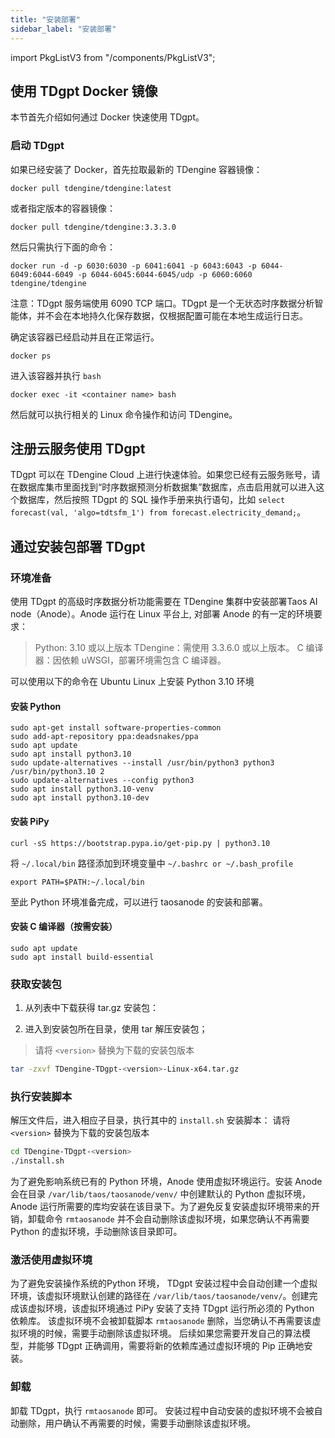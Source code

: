 ```yaml
---
title: "安装部署"
sidebar_label: "安装部署"
---
```


import PkgListV3 from "/components/PkgListV3";


## 使用 TDgpt Docker 镜像

本节首先介绍如何通过 Docker 快速使用 TDgpt。

### 启动 TDgpt

如果已经安装了 Docker，首先拉取最新的 TDengine 容器镜像：

```shell
docker pull tdengine/tdengine:latest
```

或者指定版本的容器镜像：

```shell
docker pull tdengine/tdengine:3.3.3.0
```

然后只需执行下面的命令：

```shell
docker run -d -p 6030:6030 -p 6041:6041 -p 6043:6043 -p 6044-6049:6044-6049 -p 6044-6045:6044-6045/udp -p 6060:6060 tdengine/tdengine
```

注意：TDgpt 服务端使用  6090 TCP 端口。TDgpt 是一个无状态时序数据分析智能体，并不会在本地持久化保存数据，仅根据配置可能在本地生成运行日志。

确定该容器已经启动并且在正常运行。

```shell
docker ps
```

进入该容器并执行 `bash`

```shell
docker exec -it <container name> bash
```

然后就可以执行相关的 Linux 命令操作和访问 TDengine。


## 注册云服务使用 TDgpt

TDgpt 可以在 TDengine Cloud 上进行快速体验。如果您已经有云服务账号，请在数据库集市里面找到“时序数据预测分析数据集”数据库，点击启用就可以进入这个数据库，然后按照 TDgpt 的 SQL 操作手册来执行语句，比如 `select forecast(val, 'algo=tdtsfm_1') from forecast.electricity_demand;`。

## 通过安装包部署 TDgpt

### 环境准备

使用 TDgpt 的高级时序数据分析功能需要在 TDengine 集群中安装部署Taos AI node（Anode）。Anode 运行在 Linux 平台上, 对部署 Anode 的有一定的环境要求：

> Python: 3.10 或以上版本
> TDengine：需使用 3.3.6.0 或以上版本。
> C 编译器：因依赖 uWSGI，部署环境需包含 C 编译器。

可以使用以下的命令在 Ubuntu Linux 上安装 Python 3.10 环境

#### 安装 Python

```shell
sudo apt-get install software-properties-common
sudo add-apt-repository ppa:deadsnakes/ppa
sudo apt update
sudo apt install python3.10
sudo update-alternatives --install /usr/bin/python3 python3 /usr/bin/python3.10 2
sudo update-alternatives --config python3
sudo apt install python3.10-venv
sudo apt install python3.10-dev
```

#### 安装 PiPy

```shell
curl -sS https://bootstrap.pypa.io/get-pip.py | python3.10
```

将 `~/.local/bin` 路径添加到环境变量中 `~/.bashrc or ~/.bash_profile`
```shell
export PATH=$PATH:~/.local/bin
```
至此 Python 环境准备完成，可以进行 taosanode 的安装和部署。

#### 安装 C 编译器（按需安装）

```shell 
sudo apt update
sudo apt install build-essential
```

### 获取安装包
1. 从列表中下载获得 tar.gz 安装包：

   <PkgListV3 type={9}/>

2. 进入到安装包所在目录，使用 tar 解压安装包；
> 请将 `<version>` 替换为下载的安装包版本

```bash
tar -zxvf TDengine-TDgpt-<version>-Linux-x64.tar.gz
```

### 执行安装脚本

解压文件后，进入相应子目录，执行其中的 `install.sh` 安装脚本：
请将 `<version>` 替换为下载的安装包版本

```bash
cd TDengine-TDgpt-<version>
./install.sh
```

为了避免影响系统已有的 Python 环境，Anode 使用虚拟环境运行。安装 Anode 会在目录 `/var/lib/taos/taosanode/venv/` 中创建默认的 Python 虚拟环境，Anode 运行所需要的库均安装在该目录下。为了避免反复安装虚拟环境带来的开销，卸载命令 `rmtaosanode` 并不会自动删除该虚拟环境，如果您确认不再需要 Python 的虚拟环境，手动删除该目录即可。

### 激活使用虚拟环境

为了避免安装操作系统的Python 环境， TDgpt 安装过程中会自动创建一个虚拟环境，该虚拟环境默认创建的路径在 `/var/lib/taos/taosanode/venv/`。创建完成该虚拟环境，该虚拟环境通过 PiPy 安装了支持 TDgpt 运行所必须的 Python 依赖库。
该虚拟环境不会被卸载脚本 `rmtaosanode` 删除，当您确认不再需要该虚拟环境的时候，需要手动删除该虚拟环境。
后续如果您需要开发自己的算法模型，并能够 TDgpt 正确调用，需要将新的依赖库通过虚拟环境的 Pip 正确地安装。

### 卸载
卸载 TDgpt，执行 `rmtaosanode` 即可。 安装过程中自动安装的虚拟环境不会被自动删除，用户确认不再需要的时候，需要手动删除该虚拟环境。
